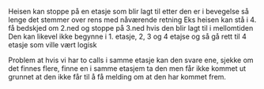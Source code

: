Heisen kan stoppe på en etasje som blir lagt til etter den er i bevegelse så lenge det stemmer over rens med nåværende retning
Eks heisen kan stå i 4. få bedskjed om 2.ned og stoppe på 3.ned hvis den blir lagt til i mellomtiden
Den kan likevel ikke begynne i 1. etasje, 2, 3 og 4 etajse og så gå rett til 4 etasje som ville vært logisk

Problem at hvis vi har to calls i samme etasje kan den svare ene, sjekke om det finnes flere, finne en i samme etasjem ta den men får ikke kommet ut grunnet at
den ikke får til å få melding om at den har kommet frem.

